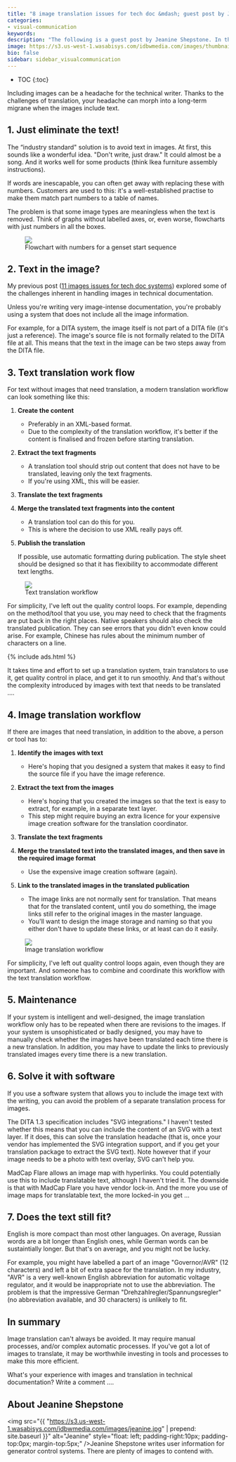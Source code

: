 ```yaml
---
title: "8 image translation issues for tech doc &mdash; guest post by Jeanine Shepstone"
categories:
- visual-communication
keywords:
description: "The following is a guest post by Jeanine Shepstone. In this post, Jeanine talks about some of the issues technical writers face when translating images in technical documentation. She outlines the workflows for both text translation and image translation, and the challenges of extracting, translating, and merging text back into images. Image translation is certainly one of the most difficult aspects of tech comm, and for this reason many people avoid it and stick with text only."
image: https://s3.us-west-1.wasabisys.com/idbwmedia.com/images/thumbnails/jeaninethumb.png
bio: false
sidebar: sidebar_visualcommunication
---
```


* TOC
{:toc}

Including images can be a headache for the technical writer. Thanks to the challenges of translation, your headache can morph into a long-term migrane when the images include text.

## 1. Just eliminate the text!

The “industry standard" solution is to avoid text in images. At first, this sounds like a wonderful idea. "Don't write, just draw." It could almost be a song. And it works well for some products (think Ikea furniture assembly instructions).

If words are inescapable, you can often get away with replacing these with numbers. Customers are used to this: it's a well-established practise to make them match part numbers to a table of names.

The problem is that some image types are meaningless when the text is removed. Think of graphs without labelled axes, or, even worse, flowcharts with just numbers in all the boxes.

<figure><a href="https://idratherbewriting.com"><img src="{{ "https://s3.us-west-1.wasabisys.com/idbwmedia.com/images/gensetsequence.svg" | prepend: site.baseurl }}"/></a><figcaption>Flowchart with numbers for a genset start sequence</figcaption></figure>

## 2. Text in the image?

My previous post ([11 images issues for tech doc systems](/2016/05/26/image-handling-strategies-guest-post/)) explored some of the challenges inherent in handling images in technical documentation.

Unless you're writing very image-intense documentation, you're probably using a system that does not include all the image information.

For example, for a DITA system, the image itself is not part of a DITA file (it's just a reference). The image's source file is not formally related to the DITA file at all. This means that the text in the image can be two steps away from the DITA file.

## 3. Text translation work flow

For text without images that need translation, a modern translation workflow can look something like this:

1.  **Create the content**

    * Preferably in an XML-based format.
    * Due to the complexity of the translation workflow, it's better if the content is finalised and frozen before starting translation.

2.  **Extract the text fragments**

    * A translation tool should strip out content that does not have to be translated, leaving only the text fragments.
    * If you're using XML, this will be easier.

3.  **Translate the text fragments**

4.  **Merge the translated text fragments into the content**

    * A translation tool can do this for you.
    * This is where the decision to use XML really pays off.

5.  **Publish the translation**

    If possible, use automatic formatting during publication.
    The style sheet should be designed so that it has flexibility to accommodate different text lengths.

<figure><a href="https://idratherbewriting.com"><img src="{{ "https://s3.us-west-1.wasabisys.com/idbwmedia.com/images/translationworkflowimages.svg" | prepend: site.baseurl }}"/></a><figcaption>Text translation workflow</figcaption></figure>

For simplicity, I've left out the quality control loops. For example, depending on the method/tool that you use, you may need to check that the fragments are put back in the right places. Native speakers should also check the translated publication. They can see errors that you didn't even know could arise. For example, Chinese has rules about the minimum number of characters on a line.

{% include ads.html %}

It takes time and effort to set up a translation system, train translators to use it, get quality control in place, and get it to run smoothly. And that's without the complexity introduced by images with text that needs to be translated ….

## 4. Image translation workflow

If there are images that need translation, in addition to the above, a person or tool has to:

1.  **Identify the images with text**

    * Here's hoping that you designed a system that makes it easy to find the source file if you have the image reference.

2.  **Extract the text from the images**

    * Here's hoping that you created the images so that the text is easy to extract, for example, in a separate text layer.
    * This step might require buying an extra licence for your expensive image creation software for the translation coordinator.

3.  **Translate the text fragments**

4.  **Merge the translated text into the translated images, and then save in the required image format**

    * Use the expensive image creation software (again).

5.  **Link to the translated images in the translated publication**

    * The image links are not normally sent for translation. That means that for the translated content, until you do something, the image links still refer to the original images in the master language.
    * You'll want to design the image storage and naming so that you either don't have to update these links, or at least can do it easily.

<figure><a href="https://idratherbewriting.com"><img src="{{ "https://s3.us-west-1.wasabisys.com/idbwmedia.com/images/imagetranslationworkflow.svg" | prepend: site.baseurl }}"/></a><figcaption> Image translation workflow</figcaption></figure>

For simplicity, I've left out quality control loops again, even though they are important. And someone has to combine and coordinate this workflow with the text translation workflow.

## 5. Maintenance

If your system is intelligent and well-designed, the image translation workflow only has to be repeated when there are revisions to the images. If your system is unsophisticated or badly designed, you may have to manually check whether the images have been translated each time there is a new translation. In addition, you may have to update the links to previously translated images every time there is a new translation.

## 6. Solve it with software

If you use a software system that allows you to include the image text with the writing, you can avoid the problem of a separate translation process for images.

The DITA 1.3 specification includes "SVG integrations." I haven't tested whether this means that you can include the content of an SVG with a text layer. If it does, this can solve the translation headache (that is, once your vendor has implemented the SVG integration support, and if you get your translation package to extract the SVG text). Note however that if your image needs to be a photo with text overlay, SVG can't help you.

MadCap Flare allows an image map with hyperlinks. You could potentially use this to include translatable text, although I haven't tried it. The downside is that with MadCap Flare you have vendor lock-in. And the more you use of image maps for translatable text, the more locked-in you get ...

## 7. Does the text still fit?

English is more compact than most other languages. On average, Russian words are a bit longer than English ones, while German words can be sustaintially longer. But that's on average, and you might not be lucky.

For example, you might have labelled a part of an image "Governor/AVR" (12 characters) and left a bit of extra space for the translation. In my industry, "AVR" is a very well-known English abbreviation for automatic voltage regulator, and it would be inappropriate not to use the abbreviation. The problem is that the impressive German "Drehzahlregler/Spannungsregler" (no abbreviation available, and 30 characters) is unlikely to fit.

## In summary

Image translation can't always be avoided. It may require manual processes, and/or complex automatic processes. If you've got a lot of images to translate, it may be worthwhile investing in tools and processes to make this more efficient.

What's your experience with images and translation in technical documentation? Write a comment ....

## About Jeanine Shepstone

<img src="{{ "https://s3.us-west-1.wasabisys.com/idbwmedia.com/images/jeanine.jpg" | prepend: site.baseurl }}" alt="Jeanine" style="float: left; padding-right:10px; padding-top:0px; margin-top:5px;" />Jeanine Shepstone writes user information for generator control systems. There are plenty of images to contend with.

<div style="clear: both;"></div>
